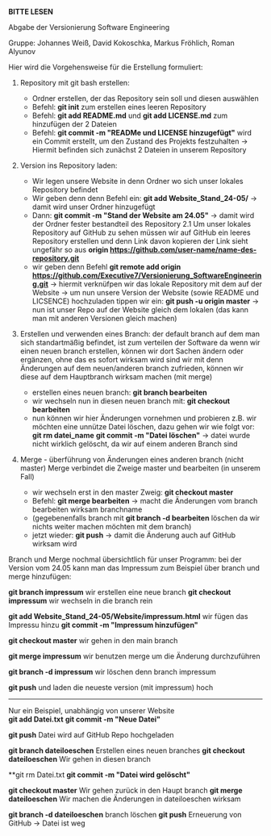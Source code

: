 **BITTE LESEN** 

Abgabe der Versionierung Software Engineering

Gruppe: Johannes Weiß, David Kokoschka, Markus Fröhlich, Roman Alyunov

Hier wird die Vorgehensweise für die Erstellung formuliert:

1. Repository mit git bash erstellen:
	- Ordner erstellen, der das Repository sein soll und diesen auswählen
	- Befehl: **git init** zum erstellen eines leeren Repository
	- Befehl: **git add README.md** und **git add LICENSE.md** zum hinzufügen der 2 Dateien
	- Befehl: **git commit -m "READMe und LICENSE hinzugefügt"** wird ein Commit erstellt, um den Zustand des Projekts festzuhalten
   -> Hiermit befinden sich zunächst 2 Dateien in unserem Repository

2. Version ins Repository laden:
	- Wir legen unsere Website in denn Ordner wo sich unser lokales Repository befindet
	- Wir geben denn denn Befehl ein: **git add Website_Stand_24-05/** -> damit wird unser Ordner hinzugefügt
	- Dann: **git commit -m "Stand der Website am 24.05"** -> damit wird der Ordner fester bestandteil des Repository
    2.1 Um unser lokales Repository auf GitHub zu sehen müssen wir auf GitHub ein leeres Repository erstellen und denn Link davon kopieren
	   der Link sieht ungefähr so aus **origin https://github.com/user-name/name-des-repository.git**
	- wir geben denn Befehl **git remote add origin https://github.com/Executive7/Versionierung_SoftwareEngineering.git** -> hiermit 
	  verknüfpen wir das lokale Repository mit dem auf der Website
    -> um nun unsere Version der Website (sowie README und LICSENCE) hochzuladen tippen wir ein:
       **git push -u origin master**  -> nun ist unser Repo auf der Website gleich dem lokalen
       (das kann man mit anderen Versionen gleich machen)

3. Erstellen und verwenden eines Branch:
	der default branch auf dem man sich standartmäßig befindet, ist zum verteilen der Software da
	wenn wir einen neuen branch erstellen, können wir dort Sachen ändern oder ergänzen, ohne das es sofort wirksam wird
	sind wir mit denn Änderungen auf dem neuen/anderen branch zufrieden, können wir diese auf dem Hauptbranch wirksam machen (mit merge)
	- erstellen eines neuen branch: **git branch bearbeiten**
	- wir wechseln nun in diesen neuen branch mit: **git checkout bearbeiten**
	- nun können wir hier Änderungen vornehmen und probieren
	z.B. wir möchten eine unnütze Datei löschen, dazu gehen wir wie folgt vor:
		**git rm datei_name**
		**git commit -m "Datei löschen"** -> datei wurde nicht wirklich gelöscht, da wir auf einem anderen Branch sind

4. Merge - überführung von Änderungen eines anderen branch (nicht master)
	Merge verbindet die Zweige master und bearbeiten (in unserem Fall)
	- wir wechseln erst in den master Zweig: **git checkout master**
	- Befehl: **git merge bearbeiten**   -> macht die Änderungen vom branch bearbeiten wirksam
			    branchname
	- (gegebenenfalls branch mit **git branch -d bearbeiten** löschen da wir nichts weiter machen möchten mit dem branch)
	- jetzt wieder: **git push** -> damit die Änderung auch auf GitHub wirksam wird

Branch und Merge nochmal übersichtlich
für unser Programm:
bei der Version vom 24.05 kann man das Impressum zum Beispiel über branch und merge hinzufügen:

**git branch impressum**				wir erstellen eine neue branch
**git checkout impressum**				wir wechseln in die branch rein

**git add Website_Stand_24-05/Website/impressum.html**  wir fügen das Impressu hinzu
**git commit -m "Impressum hinzufügen"**

**git checkout master**					wir gehen in den main branch

**git merge impressum**					wir benutzen merge um die Änderung durchzuführen

**git branch -d impressum**				wir löschen denn branch impressum

**git push**						und laden die neueste version (mit impressum) hoch

____________________________________________________________________________________________________________________
Nur ein Beispiel, unabhängig von unserer Website				
**git add Datei.txt**
**git commit -m "Neue Datei"**

**git push**				Datei wird auf GitHub Repo hochgeladen

**git branch dateiloeschen**		Erstellen eines neuen branches
**git checkout dateiloeschen**		Wir gehen in diesen branch

**git rm Datei.txt
**git commit -m "Datei wird gelöscht"**	

**git checkout master**			Wir gehen zurück in den Haupt branch
**git merge dateiloeschen**		Wir machen die Änderungen in dateiloeschen wirksam

**git branch -d dateiloeschen**		branch löschen
**git push**				Erneuerung von GitHub -> Datei ist weg
	
